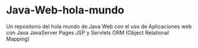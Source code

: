 # Java-Web-hola-mundo
Un repositorio del hola mundo de Java Web con el uso de Aplicaciones web con Java JavaServer Pages JSP y Servlets ORM (Object Relational Mapping)
